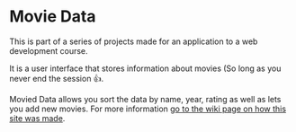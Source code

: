 # Movie Data 
This is part of a series of projects made for an application to a web development course.

It is a user interface that stores information about movies (So long as you never end the session :thumbsup:. 

Movied Data allows you sort the data by name, year, rating as well as lets you add new movies.
For more information [go to the wiki page on how this site was made](https://github.com/carlosalbertobuitragosantamaria/movie-data/wiki).
